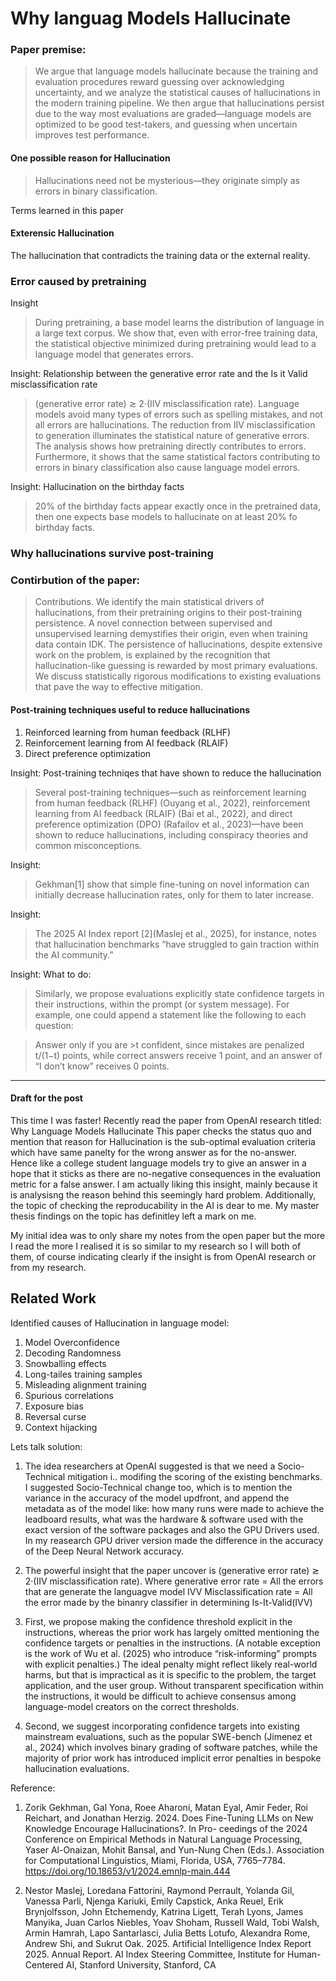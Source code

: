 # Why languag Models Hallucinate

### Paper premise:
> We argue that language models hallucinate because the training and evaluation procedures reward guessing over acknowledging uncertainty, and we analyze the statistical causes of hallucinations in the modern training pipeline.
> We then argue that hallucinations persist due to the way most evaluations are graded—language models are optimized to be good test-takers, and guessing when uncertain improves test performance.

#### One possible reason for Hallucination
> Hallucinations need not be mysterious—they originate simply as errors in binary classification.

Terms learned in this paper
#### Exterensic Hallucination
The hallucination that contradicts the training data or the external reality.

### Error caused by pretraining
Insight
> During pretraining, a base model learns the distribution of language in a large text corpus. We show that, even with error-free training data, the statistical objective minimized during pretraining would lead to a language model that generates errors. 

Insight: Relationship between the generative error rate and the Is it Valid misclassification rate
> (generative error rate) ≳ 2·(IIV misclassification rate).
> Language models avoid many types of errors such as spelling mistakes, and not all errors are hallucinations.
> The reduction from IIV misclassification to generation illuminates the statistical nature of generative errors. 
> The analysis shows how pretraining directly contributes to errors.
> Furthermore, it shows that the same statistical factors contributing to errors in binary classification also cause language model errors.

Insight: Hallucination on the birthday facts
> 20% of the birthday facts appear exactly once in the pretrained data, then one expects base models to hallucinate on at least 20% fo birthday facts.

### Why hallucinations survive post-training


### Contirbution of the paper:
> Contributions. We identify the main statistical drivers of hallucinations, from their pretraining origins to their post-training persistence. A novel connection between supervised and unsupervised learning demystifies their origin, even when training data contain IDK. The persistence of hallucinations, despite extensive work on the problem, is explained by the recognition that hallucination-like guessing is rewarded by most primary evaluations. We discuss statistically rigorous modifications to existing evaluations that pave the way to effective mitigation.

#### Post-training techniques useful to reduce hallucinations
1. Reinforced learning from human feedback (RLHF)
2. Reinforcement learning from AI feedback (RLAIF)
3. Direct preference optimization
 
Insight: Post-training techniqes that have shown to reduce the hallucination
> Several post-training techniques—such as reinforcement learning from human feedback (RLHF) (Ouyang et al., 2022), reinforcement learning from AI feedback (RLAIF) (Bai et al., 2022), and direct preference optimization (DPO) (Rafailov et al., 2023)—have been shown to reduce hallucinations, including conspiracy theories and common misconceptions.

Insight:
> Gekhman[1] show that simple fine-tuning on novel information can initially decrease hallucination rates, only for them to later increase.

Insight: 
> The 2025 AI Index report [2](Maslej et al., 2025), for instance, notes that hallucination benchmarks “have struggled to gain traction within the AI community.”

Insight: What to do:
> Similarly, we propose evaluations explicitly state confidence targets in their instructions, within the prompt (or system message). For example, one could append a statement like the following to each question: 

> Answer only if you are >t confident, since mistakes are penalized t/(1−t) points, while correct answers receive 1 point, and an answer of “I don’t know” receives 0 points.
___________
#### Draft for the post
This time I was faster! 
Recently read the paper from OpenAI research titled: Why Language Models Hallucinate
This paper checks the status quo and mention that reason for Hallucination is the sub-optimal evaluation criteria which have same panelty for the wrong answer as for the no-answer.
Hence like a college student language models try to give an answer in a hope that it sticks as there are no-negative consequences in the evaluation metric for a false answer.
I am actually liking this insight, mainly because it is analysisng the reason behind this seemingly hard problem. Additionally, the topic of checking the reproducability in the AI is dear to me. My master thesis findings on the topic has definitley left a mark on me.

My initial idea was to only share my notes from the open paper but the more I read the more I realised it is so similar to my research so I will both of them, of course indicating clearly if the insight is from OpenAI research or from my research.

## Related Work
Identified causes of Hallucination in language model:
1. Model Overconfidence
2. Decoding Randomness
3. Snowballing effects
4. Long-tailes training samples
5. Misleading alignment training
6. Spurious correlations
7. Exposure bias
8. Reversal curse
9. Context hijacking

Lets talk solution:
1. The idea researchers at OpenAI suggested is that we need a Socio-Technical mitigation i.. modifing the scoring of the existing benchmarks.
I suggested Socio-Technical change too, which is to mention the variance in the accuracy of the model updfront, and append the metadata as of the model like: how many runs were made to achieve the leadboard results, what was the hardware & software used with the exact version of the software packages and also the GPU Drivers used. 
In my reasearch GPU driver version made the difference in the accuracy of the Deep Neural Network accuracy.

2. The powerful insight that the paper uncover is
(generative error rate) ≳ 2·(IIV misclassification rate).
Where generative error rate = All the errors that are generate the languagve model
IVV Misclassification rate = All the error made by the binanry classifier in determining Is-It-Valid(IVV)

3. First, we propose making
the confidence threshold explicit in the instructions, whereas the prior work has largely omitted
mentioning the confidence targets or penalties in the instructions. (A notable exception is the work
of Wu et al. (2025) who introduce “risk-informing” prompts with explicit penalties.) The ideal
penalty might reflect likely real-world harms, but that is impractical as it is specific to the problem,
the target application, and the user group. Without transparent specification within the instructions,
it would be difficult to achieve consensus among language-model creators on the correct thresholds.

4. Second, we suggest incorporating confidence targets into existing mainstream evaluations, such
as the popular SWE-bench (Jimenez et al., 2024) which involves binary grading of software patches,
while the majority of prior work has introduced implicit error penalties in bespoke hallucination
evaluations. 


Reference:
1. Zorik Gekhman, Gal Yona, Roee Aharoni, Matan Eyal, Amir Feder, Roi Reichart, and Jonathan
Herzig. 2024. Does Fine-Tuning LLMs on New Knowledge Encourage Hallucinations?. In Pro-
ceedings of the 2024 Conference on Empirical Methods in Natural Language Processing, Yaser
Al-Onaizan, Mohit Bansal, and Yun-Nung Chen (Eds.). Association for Computational Linguistics,
Miami, Florida, USA, 7765–7784. https://doi.org/10.18653/v1/2024.emnlp-main.444



2. Nestor Maslej, Loredana Fattorini, Raymond Perrault, Yolanda Gil, Vanessa Parli, Njenga Kariuki,
Emily Capstick, Anka Reuel, Erik Brynjolfsson, John Etchemendy, Katrina Ligett, Terah Lyons,
James Manyika, Juan Carlos Niebles, Yoav Shoham, Russell Wald, Tobi Walsh, Armin Hamrah,
Lapo Santarlasci, Julia Betts Lotufo, Alexandra Rome, Andrew Shi, and Sukrut Oak. 2025.
Artificial Intelligence Index Report 2025. Annual Report. AI Index Steering Committee, Institute
for Human-Centered AI, Stanford University, Stanford, CA